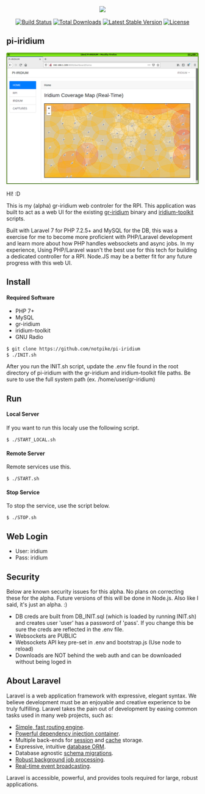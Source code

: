 <p align="center"><img src="https://res.cloudinary.com/dtfbvvkyp/image/upload/v1566331377/laravel-logolockup-cmyk-red.svg" width="400"></p>

<p align="center">
<a href="https://travis-ci.org/laravel/framework"><img src="https://travis-ci.org/laravel/framework.svg" alt="Build Status"></a>
<a href="https://packagist.org/packages/laravel/framework"><img src="https://poser.pugx.org/laravel/framework/d/total.svg" alt="Total Downloads"></a>
<a href="https://packagist.org/packages/laravel/framework"><img src="https://poser.pugx.org/laravel/framework/v/stable.svg" alt="Latest Stable Version"></a>
<a href="https://packagist.org/packages/laravel/framework"><img src="https://poser.pugx.org/laravel/framework/license.svg" alt="License"></a>
</p>

## pi-iridium

![Image of Pi-Iridium Dashboard](doc/pi1.png)

HI! :D

This is my (alpha) gr-iridium web controler for the RPI. This application was built to act as a web UI for the existing [gr-iridium](https://github.com/muccc/gr-iridium) binary and [iridium-toolkit](https://github.com/muccc/iridium-toolkit) scripts. 

Built with Laravel 7 for PHP 7.2.5+ and MySQL for the DB, this was a exercise for me to become more proficient with PHP/Laravel development and learn more about how PHP handles websockets and async jobs. In my experience, Using PHP/Laravel wasn't the best use for this tech for building a dedicated controller for a RPI. Node.JS may be a better fit for any future progress with this web UI.

## Install
#### Required Software
- PHP 7+
- MySQL
- gr-iridium
- iridium-toolkit
- GNU Radio 

```
$ git clone https://github.com/notpike/pi-iridium
$ ./INIT.sh
```
After you run the INIT.sh script, update the .env file found in the root directory of pi-iridium with the gr-iridium and iridium-toolkit file paths. Be sure to use the full system path (ex. /home/user/gr-iridium) 

## Run
#### Local Server
If you want to run this localy use the following script.
```
$ ./START_LOCAL.sh
```

#### Remote Server
Remote services use this.
```
$ ./START.sh
```

#### Stop Service
To stop the service, use the script below.
```
$ ./STOP.sh
```

## Web Login
- User: iridium
- Pass: iridium

## Security
Below are known security issues for this alpha. No plans on correcting these for the alpha. Future versions of this will be done in Node.js. Also like I said, it's just an alpha. :)  

- DB creds are built from DB_INIT.sql (which is loaded by running INIT.sh) and creates user 'user' has a password of 'pass'. If you change this be sure the creds are reflected in the .env file.
- Websockets are PUBLIC
- Websockets API key pre-set in .env and bootstrap.js (Use node to reload)
- Downloads are NOT behind the web auth and can be downloaded without being loged in

## About Laravel

Laravel is a web application framework with expressive, elegant syntax. We believe development must be an enjoyable and creative experience to be truly fulfilling. Laravel takes the pain out of development by easing common tasks used in many web projects, such as:

- [Simple, fast routing engine](https://laravel.com/docs/routing).
- [Powerful dependency injection container](https://laravel.com/docs/container).
- Multiple back-ends for [session](https://laravel.com/docs/session) and [cache](https://laravel.com/docs/cache) storage.
- Expressive, intuitive [database ORM](https://laravel.com/docs/eloquent).
- Database agnostic [schema migrations](https://laravel.com/docs/migrations).
- [Robust background job processing](https://laravel.com/docs/queues).
- [Real-time event broadcasting](https://laravel.com/docs/broadcasting).

Laravel is accessible, powerful, and provides tools required for large, robust applications.




